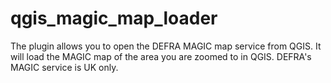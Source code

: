 # qgis_magic_map_loader
The plugin allows you to open the DEFRA MAGIC map service from QGIS. It will load the MAGIC map of the area you are zoomed to in QGIS. DEFRA's MAGIC service is UK only.

